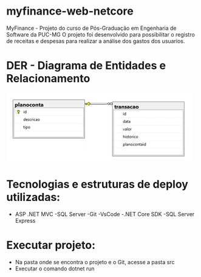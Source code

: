 # myfinance-web-netcore
MyFinance - Projeto do curso de Pós-Graduação em Engenharia de Software da PUC-MG
O projeto foi desenvolvido para possibilitar o registro de receitas e despesas para realizar a análise dos gastos dos usuarios. 

# DER - Diagrama de Entidades e Relacionamento
<img src='docs/DER.png'>

# Tecnologias e estruturas de deploy utilizadas:
- ASP .NET MVC
-SQL Server
-Git
-VsCode
-.NET Core SDK
-SQL Server Express

# Executar projeto:
- Na pasta onde se encontra o projeto e o Git, acesse a pasta src
- Executar o comando dotnet run